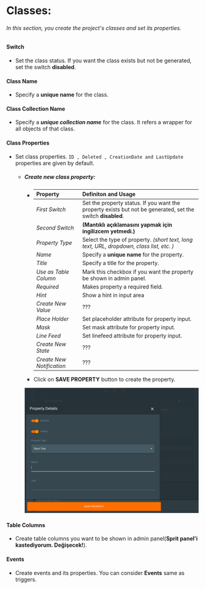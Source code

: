# Classes:
 ###### In this section, you create the project's classes and set its properties.

#### Switch
   - Set the class status. If you want the class exists but not be generated, set the switch __disabled__.
#### Class Name
   - Specify a __unique name__ for the class.
#### Class Collection Name
   - Specify a *__unique collection name__* for the class. It refers a wrapper for all objects of that class.
#### Class Properties
   - Set class properties. `ID , Deleted , CreationDate and LastUpdate` properties are given by default.
       - ##### Create new class property:
           - | Property | Definiton and Usage |
             | --- | --- |
             | *First Switch* | Set the property status. If you want the property exists but not be generated, set the switch __disabled__. |
             | *Second Switch* | __(Mantıklı açıklamasını yapmak için ingilizcem yetmedi.)__ |
             | *Property Type* | Select the type of property. *(short text, long text, URL, dropdown, class list, etc. )*|
             | *Name* | Specify a __unique name__ for the property. |
             | *Title* | Specify a title for the property. |
             | *Use as Table Column* | Mark this checkbox if you want the property be shown in admin panel. |
             | *Required* | Makes property a required field. |
             | *Hint* | Show a hint in input area |
             | *Create New Value* | ??? |
             | *Place Holder* | Set placeholder attribute for property input. |
             | *Mask* | Set mask attribute for property input. |
             | *Line Feed* | Set linefeed attribute for property input. |
             | *Create New State* | ??? |
             | *Create New Notification* | ??? |
   
           - Click on __SAVE PROPERTY__ button to create the property.

           ![Pyronome Workspace - Class Property](https://raw.githubusercontent.com/OnrCan/documentation/d6638379795bbaa76e30cc71c4af951a342a761b/Source/documentation/img/pyronome-workspace-classProperty.png)
           
#### Table Columns
   - Create table columns you want to be shown in admin panel(__Sprit panel'i kastediyorum. Değişecek!__).
#### Events
   - Create events and its properties. You can consider __Events__ same as triggers.
